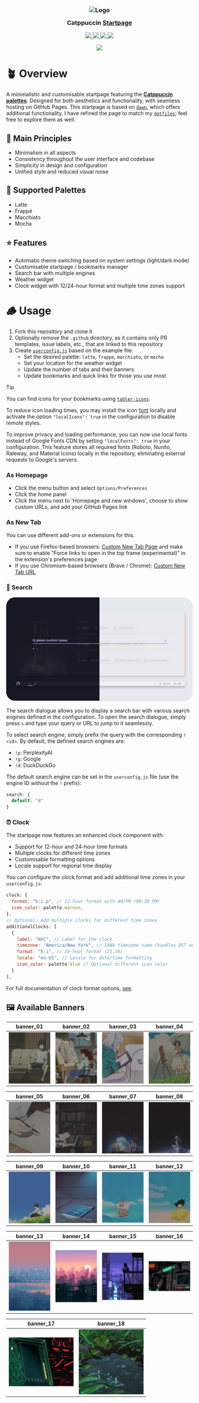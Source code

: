 <h3 align="center">
  <img src="https://raw.githubusercontent.com/catppuccin/catppuccin/main/assets/logos/exports/1544x1544_circle.png" width="100" alt="Logo"/><br/>
  <img src="https://raw.githubusercontent.com/catppuccin/catppuccin/main/assets/misc/transparent.png" height="30" width="0px"/>
  Catppuccin <a href="https://pivoshenko.github.io/catppuccin-startpage">Startpage</a>
  <img src="https://raw.githubusercontent.com/catppuccin/catppuccin/main/assets/misc/transparent.png" height="30" width="0px"/>
</h3>

<p align="center">
  <a href="https://github.com/pivoshenko/catppuccin-startpage/stargazers">
    <img src="https://img.shields.io/github/stars/pivoshenko/catppuccin-startpage?style=for-the-badge&logo=starship&color=c6a0f6&logoColor=cad3f5&labelColor=302d41">
  </a>
  <a href="https://github.com/pivoshenko/catppuccin-startpage/issues">
    <img src="https://img.shields.io/github/issues/pivoshenko/catppuccin-startpage?style=for-the-badge&logo=gitbook&color=ed8796&logoColor=cad3f5&labelColor=302d41">
  </a>
  <a href="https://github.com/pivoshenko/catppuccin-startpage/contributors">
    <img src="https://img.shields.io/github/contributors/pivoshenko/catppuccin-startpage?style=for-the-badge&logo=github&color=a6da95&logoColor=cad3f5&labelColor=302d41">
  </a>
  <a href="https://github.com/pivoshenko/catppuccin-startpage">
      <img src="https://img.shields.io/github/repo-size/pivoshenko/catppuccin-startpage?style=for-the-badge&logo=hackthebox&color=8aadf4&logoColor=cad3f5&labelColor=302d41">
  </a>
</p>

<p align="center">
  <img src="assets/preview.png"/>
</p>

# 🪴 Overview

A minimalistic and customisable startpage featuring the [**Catppuccin palettes**](https://catppuccin.com/palette). Designed for both aesthetics and functionality, with seamless hosting on GitHub Pages. This startpage is based on [`dawn`](https://github.com/b-coimbra/dawn), which offers additional functionality. I have refined the page to match my [`dotfiles`](https://github.com/pivoshenko/dotfiles); feel free to explore them as well.

## 🧠 Main Principles

- Minimalism in all aspects
- Consistency throughout the user interface and codebase
- Simplicity in design and configuration
- Unified style and reduced visual noise

## 🎨 Supported Palettes

- Latte
- Frappé
- Macchiato
- Mocha

## ⭐ Features

- Automatic theme switching based on system settings (light/dark mode)
- Customisable startpage / bookmarks manager
- Search bar with multiple engines
- Weather widget
- Clock widget with 12/24-hour format and multiple time zones support

# 🪵 Usage

1. Fork this repository and clone it
2. Optionally remove the `.github` directory, as it contains only PR templates, issue labels, etc., that are linked to this repository
3. Create [`userconfig.js`](userconfig.example.js) based on the example file:
   - Set the desired palette: `latte`, `frappe`, `macchiato`, or `mocha`
   - Set your location for the weather widget
   - Update the number of tabs and their banners
   - Update bookmarks and quick links for those you use most

> [!TIP]
> You can find icons for your bookmarks using [`tabler-icons`](https://tabler.io/icons).
>
> To reduce icon loading times, you may install the icon [font](src/fonts) locally and activate the option `"localIcons": true` in the configuration to disable remote styles.
>
> To improve privacy and loading performance, you can now use local fonts instead of Google Fonts CDN by setting `"localFonts": true` in your configuration. This feature stores all required fonts (Roboto, Nunito, Raleway, and Material Icons) locally in the repository, eliminating external requests to Google's servers.

### As Homepage

- Click the menu button and select `Options/Preferences`
- Click the home panel
- Click the menu next to 'Homepage and new windows', choose to show custom URLs, and add your GitHub Pages link

### As New Tab

You can use different add-ons or extensions for this.

- If you use Firefox-based browsers: [Custom New Tab Page](https://addons.mozilla.org/en-US/firefox/addon/custom-new-tab-page/?src=search) and make sure to enable "Force links to open in the top frame (experimental)" in the extension's preferences page
- If you use Chromium-based browsers (Brave / Chrome): [Custom New Tab URL](https://chrome.google.com/webstore/detail/custom-new-tab-url/mmjbdbjnoablegbkcklggeknkfcjkjia)

### 🔎 Search

<p align="center">
  <img src="assets/preview._searchbar.png"/>
</p>

The search dialogue allows you to display a search bar with various search engines defined in the configuration. To open the search dialogue, simply press `s` and type your query or URL to jump to it seamlessly.

To select search engine, simply prefix the query with the corresponding `!<id>`. By default, the defined search engines are:

- `!p`: PerplexityAI
- `!g`: Google
- `!d`: DuckDuckGo

The default search engine can be set in the `userconfig.js` file (use the engine ID without the `!` prefix):

```javascript
search: {
  default: "d"
}
```

### ⏰ Clock

The startpage now features an enhanced clock component with:

- Support for 12-hour and 24-hour time formats
- Multiple clocks for different time zones
- Customisable formatting options
- Locale support for regional time display

You can configure the clock format and add additional time zones in your `userconfig.js`:

```javascript
clock: {
  format: "k:i p", // 12-hour format with AM/PM (09:30 PM)
  icon_color: palette.maroon,
},
// Optional: Add multiple clocks for different time zones
additionalClocks: [
  {
    label: "NYC", // Label for the clock
    timezone: "America/New_York", // IANA timezone name (handles DST automatically)
    format: "h:i", // 24-hour format (21:30)
    locale: "en-US", // Locale for date/time formatting
    icon_color: palette.blue // Optional different icon color
  }
],
```

For full documentation of clock format options, [see](docs/CLOCK.md).

## 🖼️ Available Banners

| banner_01                                           | banner_02                                           | banner_03                                           | banner_04                                           |
| --------------------------------------------------- | --------------------------------------------------- | --------------------------------------------------- | --------------------------------------------------- |
| <img src="src/img/banners/banner_01.gif" width=175> | <img src="src/img/banners/banner_02.gif" width=175> | <img src="src/img/banners/banner_03.gif" width=175> | <img src="src/img/banners/banner_04.gif" width=175> |

| banner_05                                           | banner_06                                           | banner_07                                           | banner_08                                           |
| --------------------------------------------------- | --------------------------------------------------- | --------------------------------------------------- | --------------------------------------------------- |
| <img src="src/img/banners/banner_05.gif" width=175> | <img src="src/img/banners/banner_06.gif" width=175> | <img src="src/img/banners/banner_07.gif" width=175> | <img src="src/img/banners/banner_08.gif" width=175> |

| banner_09                                           | banner_10                                           | banner_11                                           | banner_12                                           |
| --------------------------------------------------- | --------------------------------------------------- | --------------------------------------------------- | --------------------------------------------------- |
| <img src="src/img/banners/banner_09.gif" width=175> | <img src="src/img/banners/banner_10.gif" width=175> | <img src="src/img/banners/banner_11.gif" width=175> | <img src="src/img/banners/banner_12.gif" width=175> |

| banner_13                                           | banner_14                                           | banner_15                                           | banner_16                                           |
| --------------------------------------------------- | --------------------------------------------------- | --------------------------------------------------- | --------------------------------------------------- |
| <img src="src/img/banners/banner_13.gif" width=175> | <img src="src/img/banners/banner_14.gif" width=175> | <img src="src/img/banners/banner_15.gif" width=175> | <img src="src/img/banners/banner_16.gif" width=175> |

| banner_17                                           | banner_18                                           |
| --------------------------------------------------- | --------------------------------------------------- |
| <img src="src/img/banners/banner_17.gif" width=175> | <img src="src/img/banners/banner_18.gif" width=175> |
